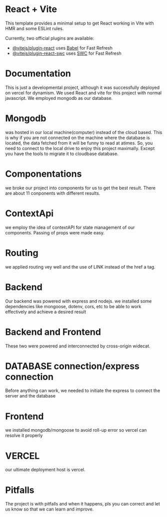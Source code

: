 # React + Vite

This template provides a minimal setup to get React working in Vite with HMR and some ESLint rules.

Currently, two official plugins are available:

- [@vitejs/plugin-react](https://github.com/vitejs/vite-plugin-react/blob/main/packages/plugin-react/README.md) uses [Babel](https://babeljs.io/) for Fast Refresh
- [@vitejs/plugin-react-swc](https://github.com/vitejs/vite-plugin-react-swc) uses [SWC](https://swc.rs/) for Fast Refresh

# Documentation

This is just a developmental project, although it was successfully deployed on vercel for dynamism. We used React and vite for this project with normal javascript. We employed mongodb as our database. 
# Mongodb 
was hosted in our local machine(computer) instead of the cloud based. This is why if you are not connected on the machine where the database is located, the data fetched from it will be funny to read at atimes. So, you need to connect to the local drive to enjoy this project maximally. Except you have the tools to migrate it to cloudbase database.
# Componentations
we broke our project into components for us to get the best result. There are about 11 conponents with different results.
# ContextApi
we employ the idea of contextAPI for state management of our components. Passing of props were made easy.
# Routing
we applied routing vey well and the use of LINK instead of the href a tag.
# Backend
Our backend was powered with express and nodejs. we installed some dependencies like mongoose, dotenv, cors, etc to be able to work effectively and achieve a desired result
# Backend and Frontend
These two were powered and interconnected by cross-origin widecat.

# DATABASE connection/express connection
Before anything can work, we needed to initiate the express to connect the server and the database
# Frontend
we installed mongodb/mongoose to avoid roll-up error so vercel can resolve it properly
# VERCEL
our ultimate deployment host is vercel.
# Pitfalls
The project is with pitfalls and when it happens, pls you can correct and let us know so that we can learn and improve.
